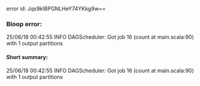 error id: Jqs9kIBPGNLHeY74YKkg9w==
### Bloop error:

25/06/18 00:42:55 INFO DAGScheduler: Got job 16 (count at main.scala:90) with 1 output partitions
#### Short summary: 

25/06/18 00:42:55 INFO DAGScheduler: Got job 16 (count at main.scala:90) with 1 output partitions